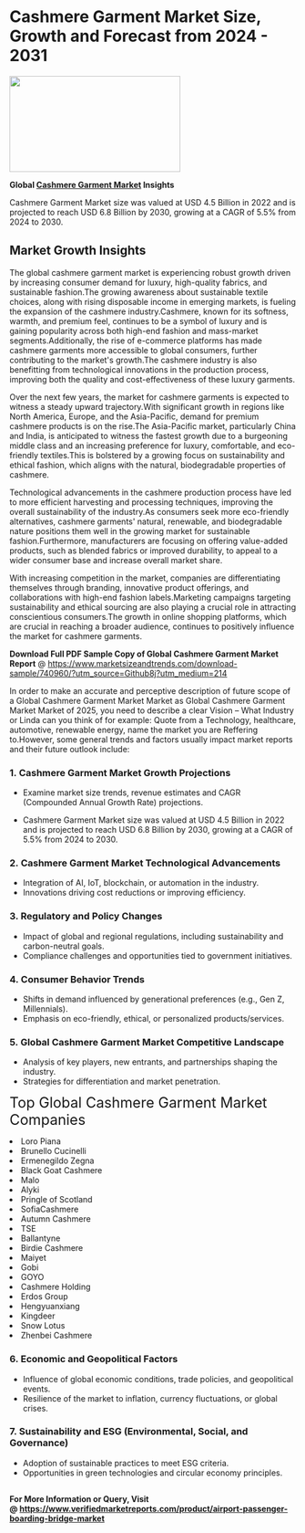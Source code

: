 <H1>Cashmere Garment Market Size, Growth and Forecast from 2024 - 2031</H1><img class="aligncenter size-medium wp-image-584254" src="https://thirdeyenews.in/wp-content/uploads/2024/09/Global-Market-Research-300x168.jpeg" alt="" width="300" height="168" /><p><strong>Global&nbsp;<a href="https://www.marketsizeandtrends.com/download-sample/740960/?utm_source=Github8j?utm_medium=214">Cashmere Garment Market</a> Insights</strong></p><p>Cashmere Garment Market size was valued at USD 4.5 Billion in 2022 and is projected to reach USD 6.8 Billion by 2030, growing at a CAGR of 5.5% from 2024 to 2030.</p><p><h2>Market Growth Insights</h2> <p>The global cashmere garment market is experiencing robust growth driven by increasing consumer demand for luxury, high-quality fabrics, and sustainable fashion.The growing awareness about sustainable textile choices, along with rising disposable income in emerging markets, is fueling the expansion of the cashmere industry.Cashmere, known for its softness, warmth, and premium feel, continues to be a symbol of luxury and is gaining popularity across both high-end fashion and mass-market segments.Additionally, the rise of e-commerce platforms has made cashmere garments more accessible to global consumers, further contributing to the market's growth.The cashmere industry is also benefitting from technological innovations in the production process, improving both the quality and cost-effectiveness of these luxury garments.</p> <p>Over the next few years, the market for cashmere garments is expected to witness a steady upward trajectory.With significant growth in regions like North America, Europe, and the Asia-Pacific, demand for premium cashmere products is on the rise.The Asia-Pacific market, particularly China and India, is anticipated to witness the fastest growth due to a burgeoning middle class and an increasing preference for luxury, comfortable, and eco-friendly textiles.This is bolstered by a growing focus on sustainability and ethical fashion, which aligns with the natural, biodegradable properties of cashmere.</p> <p>Technological advancements in the cashmere production process have led to more efficient harvesting and processing techniques, improving the overall sustainability of the industry.As consumers seek more eco-friendly alternatives, cashmere garments' natural, renewable, and biodegradable nature positions them well in the growing market for sustainable fashion.Furthermore, manufacturers are focusing on offering value-added products, such as blended fabrics or improved durability, to appeal to a wider consumer base and increase overall market share.</p> <p>With increasing competition in the market, companies are differentiating themselves through branding, innovative product offerings, and collaborations with high-end fashion labels.Marketing campaigns targeting sustainability and ethical sourcing are also playing a crucial role in attracting conscientious consumers.The growth in online shopping platforms, which are crucial in reaching a broader audience, continues to positively influence the market for cashmere garments.</p> <p><span class=""><strong>Download Full PDF Sample Copy of Global Cashmere Garment Market Report</strong> @ <a href="https://www.marketsizeandtrends.com/download-sample/740960/?utm_source=Github8j?utm_medium=214" target="_blank">https://www.marketsizeandtrends.com/download-sample/740960/?utm_source=Github8j?utm_medium=214</a></span></p><p>In order to make an accurate and perceptive description of future scope of a Global&nbsp;Cashmere Garment Market Market as Global&nbsp;Cashmere Garment Market Market of 2025, you need to describe a clear Vision &ndash; What Industry or Linda can you think of for example: Quote from a Technology, healthcare, automotive, renewable energy, name the market you are Reffering to.However, some general trends and factors usually impact market reports and their future outlook include:</p><h3>1.&nbsp;<strong>Cashmere Garment Market Growth Projections</strong></h3><ul><li>Examine market size trends, revenue estimates and CAGR (Compounded Annual Growth Rate) projections.</li><li><p>Cashmere Garment Market size was valued at USD 4.5 Billion in 2022 and is projected to reach USD 6.8 Billion by 2030, growing at a CAGR of 5.5% from 2024 to 2030.</p></li></ul><h3>2.&nbsp;<strong>Cashmere Garment Market Technological Advancements</strong></h3><ul><li>Integration of AI, IoT, blockchain, or automation in the industry.</li><li>Innovations driving cost reductions or improving efficiency.</li></ul><h3>3.&nbsp;<strong>Regulatory and Policy Changes</strong></h3><ul><li>Impact of global and regional regulations, including sustainability and carbon-neutral goals.</li><li>Compliance challenges and opportunities tied to government initiatives.</li></ul><h3>4.&nbsp;<strong>Consumer Behavior Trends</strong></h3><ul><li>Shifts in demand influenced by generational preferences (e.g., Gen Z, Millennials).</li><li>Emphasis on eco-friendly, ethical, or personalized products/services.</li></ul><h3>5.&nbsp;<strong>Global Cashmere Garment Market Competitive Landscape</strong></h3><ul><li>Analysis of key players, new entrants, and partnerships shaping the industry.</li><li>Strategies for differentiation and market penetration.</li></ul><p data-pm-slice="1 1 []"><span style="color: inherit; font-family: inherit; font-size: 25px;">Top Global Cashmere Garment Market Companies</span></p><div class="" data-test-id=""><p><li>Loro Piana</li><li> Brunello Cucinelli</li><li> Ermenegildo Zegna</li><li> Black Goat Cashmere</li><li> Malo</li><li> Alyki</li><li> Pringle of Scotland</li><li> SofiaCashmere</li><li> Autumn Cashmere</li><li> TSE</li><li> Ballantyne</li><li> Birdie Cashmere</li><li> Maiyet</li><li> Gobi</li><li> GOYO</li><li> Cashmere Holding</li><li> Erdos Group</li><li> Hengyuanxiang</li><li> Kingdeer</li><li> Snow Lotus</li><li> Zhenbei Cashmere</li></p></div><h3>6.&nbsp;<strong>Economic and Geopolitical Factors</strong></h3><ul><li>Influence of global economic conditions, trade policies, and geopolitical events.</li><li>Resilience of the market to inflation, currency fluctuations, or global crises.</li></ul><h3>7.&nbsp;<strong>Sustainability and ESG (Environmental, Social, and Governance)</strong></h3><ul><li>Adoption of sustainable practices to meet ESG criteria.</li><li>Opportunities in green technologies and circular economy principles.</li></ul><h2><strong style="font-size: 14px;">For More Information or Query, Visit @&nbsp;</strong><a style="background-color: #ffffff; font-size: 14px;" href="https://www.marketsizeandtrends.com/report/cashmere-garment-market/" target="_blank">https://www.verifiedmarketreports.com/product/airport-passenger-boarding-bridge-market</a></h2>